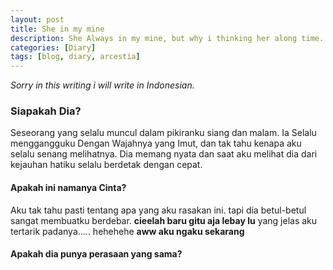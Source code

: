 ```yaml
---
layout: post
title: She in my mine
description: She Always in my mine, but why i thinking her along time.
categories: [Diary]
tags: [blog, diary, arcestia]
---
```

*Sorry in this writing i will write in Indonesian.*

### Siapakah Dia?

Seseorang yang selalu muncul dalam pikiranku siang dan malam.
Ia Selalu menggangguku Dengan Wajahnya yang Imut, dan tak tahu kenapa aku selalu senang melihatnya.
Dia memang nyata dan saat aku melihat dia dari kejauhan hatiku selalu berdetak dengan cepat.

#### Apakah ini namanya Cinta?

Aku tak tahu pasti tentang apa yang aku rasakan ini.
tapi dia betul-betul sangat membuatku berdebar. **cieelah baru gitu aja lebay lu**
yang jelas aku tertarik padanya..... hehehehe **aww aku ngaku sekarang**

#### Apakah dia punya perasaan yang sama?
